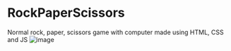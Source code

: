 # RockPaperScissors
Normal rock, paper, scissors game with computer made using HTML, CSS and JS
![image](https://github.com/user-attachments/assets/df490139-fd2b-4f3b-9561-758e7a5800d0)
